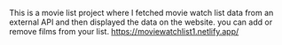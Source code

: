  This is a movie list project where I fetched movie watch list data from an external API and then displayed the data on the website. you can add or remove films from your list.    https://moviewatchlist1.netlify.app/     
 
